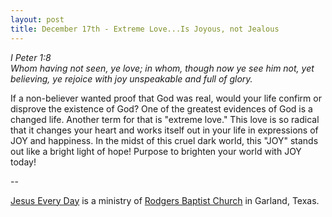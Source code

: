 ```yaml
---
layout: post
title: December 17th - Extreme Love...Is Joyous, not Jealous
---
```


_I Peter 1:8  
Whom having not seen, ye love; in whom, though now ye see him not,
yet believing, ye rejoice with joy unspeakable and full of glory._

If a non-believer wanted proof that God was real, would your life
confirm or disprove the existence of God? One of the greatest
evidences of God is a changed life. Another term for that is "extreme
love." This love is so radical that it changes your heart and works
itself out in your life in expressions of JOY and happiness. In the
midst of this cruel dark world, this "JOY" stands out like a bright
light of hope! Purpose to brighten your world with JOY today!

 --

<a href=http://jesuseveryday.net>Jesus Every Day</a> is a ministry of <a href=http://rodgersbaptist.net>Rodgers Baptist Church</a> in Garland, Texas.
